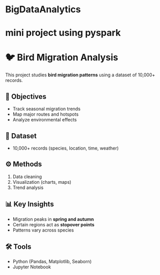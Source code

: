 # BigDataAnalytics
# mini project using pyspark
# 🐦 Bird Migration Analysis  

This project studies **bird migration patterns** using a dataset of 10,000+ records.  

## 📌 Objectives  
- Track seasonal migration trends  
- Map major routes and hotspots  
- Analyze environmental effects  

## 📂 Dataset  
- 10,000+ records (species, location, time, weather)  

## ⚙️ Methods  
1. Data cleaning  
2. Visualization (charts, maps)  
3. Trend analysis  

## 📊 Key Insights  
- Migration peaks in **spring and autumn**  
- Certain regions act as **stopover points**  
- Patterns vary across species  

## 🛠️ Tools  
- Python (Pandas, Matplotlib, Seaborn)  
- Jupyter Notebook  
